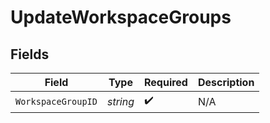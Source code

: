 # UpdateWorkspaceGroups


## Fields

| Field              | Type               | Required           | Description        |
| ------------------ | ------------------ | ------------------ | ------------------ |
| `WorkspaceGroupID` | *string*           | :heavy_check_mark: | N/A                |
